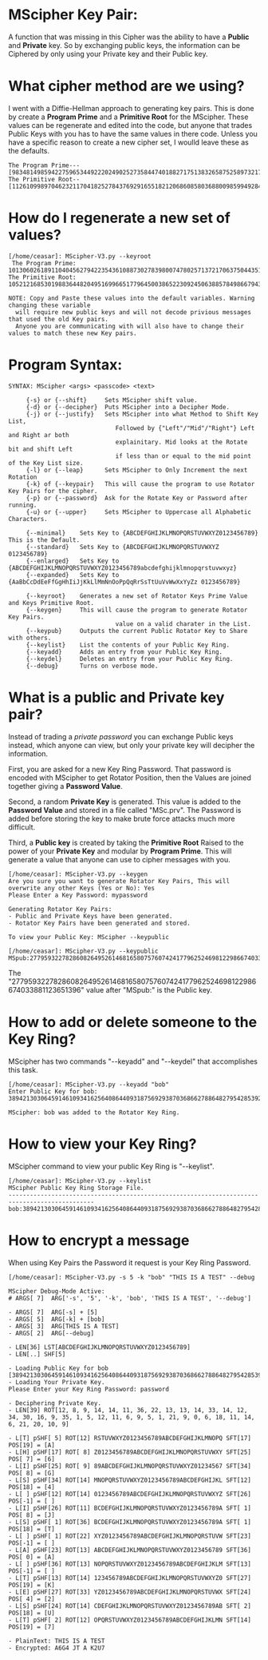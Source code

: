 # MScipher Key Pair: 
A function that was missing in this Cipher was the ability to have a <b>Public</b> and <b>Private</b> key. So by exchanging public keys, the information can be Ciphered by only using your Private key and their Public key.

# What cipher method are we using? 
I went with a Diffie-Hellman approach to generating key pairs. This is done by create a <b>Program Prime</b> and a <b>Primitive Root</b> for the MScipher. These values can be regenerate and edited into the code, but anyone that trades Public Keys with you has to have the same values in there code. Unless you have a specific reason to create a new cipher set, I woulld leave these as the defaults.
```
The Program Prime---[98348149859422759653449222024902527358447401882717513832658752589732178323087]
The Primitive Root--[112610998970462321170418252784376929165518212068608580368800985994928452406337]
```

# How do I regenerate a new set of values? 
```
[/home/ceasar]: MScipher-V3.py --keyroot
 The Program Prime: 101306026189110404562794223543610887302783980074780257137217063750443517305487
The Primitive Root: 105212168530198836448204951699665177964500386522309245063885784986679433581131 

NOTE: Copy and Paste these values into the default variables. Warning changing these variable
  will require new public keys and will not decode privious messages that used the old Key pairs.
  Anyone you are communicating with will also have to change their values to match these new Key pairs.
```

# Program Syntax:
```
SYNTAX: MScipher <args> <passcode> <text>

     {-s} or {--shift}     Sets MScipher shift value.
     {-d} or {--decipher}  Puts MScipher into a Decipher Mode.
     {-j} or {--justify}   Sets MScipher into what Method to Shift Key List,
                              Followed by {"Left"/"Mid"/"Right"} Left and Right ar both 
                              explainitary. Mid looks at the Rotate bit and shift Left
                              if less than or equal to the mid point of the Key List size.
     {-l} or {--leap}      Sets MScipher to Only Increment the next Rotation
     {-k} of {--keypair}   This will cause the program to use Rotator Key Pairs for the cipher. 
     {-p} or {--password}  Ask for the Rotate Key or Password after running.
     {-u} or {--upper}     Sets MScipher to Uppercase all Alphabetic Characters.

     {--minimal}    Sets Key to {ABCDEFGHIJKLMNOPQRSTUVWXYZ0123456789} This is the Default.
     {--standard}   Sets Key to {ABCDEFGHIJKLMNOPQRSTUVWXYZ 0123456789}
     {--enlarged}   Sets Key to {ABCDEFGHIJKLMNOPQRSTUVWXYZ0123456789abcdefghijklmnopqrstuvwxyz}
     {--expanded}   Sets Key to {AaBbCcDdEeFfGgHhIiJjKkLlMmNnOoPpQqRrSsTtUuVvWwXxYyZz 0123456789}

     {--keyroot}    Generates a new set of Rotator Keys Prime Value and Keys Primitive Root.
     {--keygen}     This will cause the program to generate Rotator Key Pairs. 
                              value on a valid charater in the List.
     {--keypub}     Outputs the current Public Rotator Key to Share with others.
     {--keylist}    List the contents of your Public Key Ring.
     {--keyadd}     Adds an entry from your Public Key Ring.
     {--keydel}     Deletes an entry from your Public Key Ring.
     {--debug}      Turns on verbose mode.
```

# What is a public and Private key pair? 
Instead of trading a <i>private password</i> you can exchange Public keys instead, which anyone can view, but only your private key will decipher the information. 

First, you are asked for a new Key Ring Password. That password is encoded with MScipher to get Rotator Position, then the Values are joined together
giving a <b>Password Value</b>. 

Second, a random <b>Private Key</b> is generated. This value is added to the <b>Password Value</b> and stored in a file called "MSc.prv". The Password is added before storing the key to make brute force attacks much more difficult. 

Third, a <b>Public key</b> is created by taking the <b>Primitive Root</b> Raised to the power of your <b>Private Key</b> and modular by <b>Program Prime</b>. This will generate a value that anyone can use to cipher messages with you.
```
[/home/ceasar]: MScipher-V3.py --keygen
Are you sure you want to generate Rotator Key Pairs, This will overwrite any other Keys (Yes or No): Yes
Please Enter a Key Password: mypassword

Generating Rotator Key Pairs:
- Public and Private Keys have been generated.
- Rotator Key Pairs have been generated and stored.

To view your Public Key: MScipher --keypublic

[/home/ceasar]: MScipher-V3.py --keypublic
MSpub:27795932278286082649526146816580757607424177962524698122986674033881123651396

```
The "27795932278286082649526146816580757607424177962524698122986674033881123651396" value after "MSpub:" is the Public key.



# How to add or delete someone to the Key Ring?
MScipher has two commands "--keyadd" and "--keydel" that accomplishes this task.  

```
[/home/ceasar]: MScipher-V3.py --keyadd "bob"
Enter Public Key for bob: 38942130306459146109341625640864409318756929387036866278864827954285392085988

MScipher: bob was added to the Rotator Key Ring.
```

# How to view your Key Ring?
MScipher command to view your public Key Ring is "--keylist".
```
[/home/ceasar]: MScipher-V3.py --keylist
MScipher Public Key Ring Storage File.
----------------------------------------------------------------------------------------------
bob:38942130306459146109341625640864409318756929387036866278864827954285392085988

```

# How to encrypt a message
When using Key Pairs the Password it request is your Key Ring Password.

```
[/home/ceasar]: MScipher-V3.py -s 5 -k "bob" "THIS IS A TEST" --debug

MScipher Debug-Mode Active:
# ARGS[ 7]  ARG['-s', '5', '-k', 'bob', 'THIS IS A TEST', '--debug']

- ARGS[ 7]  ARG[-s] + [5]
- ARGS[ 5]  ARG[-k] + [bob]
- ARGS[ 3]  ARG[THIS IS A TEST]
- ARGS[ 2]  ARG[--debug]

- LEN[36] LST[ABCDEFGHIJKLMNOPQRSTUVWXYZ0123456789]
- LEN[..] SHF[5]

- Loading Public Key for bob [38942130306459146109341625640864409318756929387036866278864827954285392085988]
- Loading Your Private Key.
Please Enter your Key Ring Password: password

- Deciphering Private Key.
- LEN[39] ROT[12, 8, 9, 14, 14, 11, 36, 22, 13, 13, 14, 33, 14, 12, 34, 30, 16, 9, 35, 1, 5, 12, 11, 6, 9, 5, 1, 21, 9, 0, 6, 18, 11, 14, 6, 21, 20, 10, 9]

- L[T] pSHF[ 5] ROT[12] RSTUVWXYZ0123456789ABCDEFGHIJKLMNOPQ SFT[17] POS[19] = [A]
- L[H] pSHF[17] ROT[ 8] Z0123456789ABCDEFGHIJKLMNOPQRSTUVWXY SFT[25] POS[ 7] = [6]
- L[I] pSHF[25] ROT[ 9] 89ABCDEFGHIJKLMNOPQRSTUVWXYZ01234567 SFT[34] POS[ 8] = [G]
- L[S] pSHF[34] ROT[14] MNOPQRSTUVWXYZ0123456789ABCDEFGHIJKL SFT[12] POS[18] = [4]
- L[ ] pSHF[12] ROT[14] 0123456789ABCDEFGHIJKLMNOPQRSTUVWXYZ SFT[26] POS[-1] = [ ]
- L[I] pSHF[26] ROT[11] BCDEFGHIJKLMNOPQRSTUVWXYZ0123456789A SFT[ 1] POS[ 8] = [J]
- L[S] pSHF[ 1] ROT[36] BCDEFGHIJKLMNOPQRSTUVWXYZ0123456789A SFT[ 1] POS[18] = [T]
- L[ ] pSHF[ 1] ROT[22] XYZ0123456789ABCDEFGHIJKLMNOPQRSTUVW SFT[23] POS[-1] = [ ]
- L[A] pSHF[23] ROT[13] ABCDEFGHIJKLMNOPQRSTUVWXYZ0123456789 SFT[36] POS[ 0] = [A]
- L[ ] pSHF[36] ROT[13] NOPQRSTUVWXYZ0123456789ABCDEFGHIJKLM SFT[13] POS[-1] = [ ]
- L[T] pSHF[13] ROT[14] 123456789ABCDEFGHIJKLMNOPQRSTUVWXYZ0 SFT[27] POS[19] = [K]
- L[E] pSHF[27] ROT[33] YZ0123456789ABCDEFGHIJKLMNOPQRSTUVWX SFT[24] POS[ 4] = [2]
- L[S] pSHF[24] ROT[14] CDEFGHIJKLMNOPQRSTUVWXYZ0123456789AB SFT[ 2] POS[18] = [U]
- L[T] pSHF[ 2] ROT[12] OPQRSTUVWXYZ0123456789ABCDEFGHIJKLMN SFT[14] POS[19] = [7]
 
- PlainText: THIS IS A TEST
- Encrypted: A6G4 JT A K2U7
```


